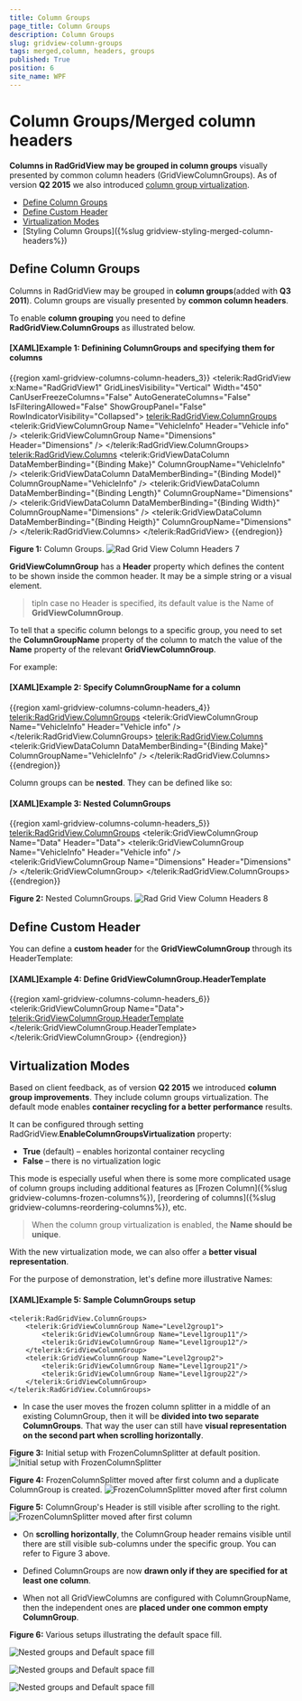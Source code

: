 ```yaml
---
title: Column Groups
page_title: Column Groups
description: Column Groups
slug: gridview-column-groups
tags: merged,column, headers, groups
published: True
position: 6
site_name: WPF
---
```


# Column Groups/Merged column headers

__Columns in RadGridView may be grouped in column groups__ visually presented by common column headers (GridViewColumnGroups). As of version __Q2 2015__ we also introduced [column group virtualization](#virtualization-modes). 

* [Define Column Groups](#define-column-groups)
* [Define Custom Header](#define-custom-header)
* [Virtualization Modes](#virtualization-modes)
* [Styling Column Groups]({%slug gridview-styling-merged-column-headers%})
        
## Define Column Groups

Columns in RadGridView may be grouped in __column groups__(added with __Q3 2011__). Column groups are visually presented by __common column headers__.

To enable __column grouping__ you need to define __RadGridView.ColumnGroups__ as illustrated below.
     
#### __[XAML]Example 1: Definining ColumnGroups and specifying them for columns__
{{region xaml-gridview-columns-column-headers_3}}
	<telerik:RadGridView x:Name="RadGridView1" GridLinesVisibility="Vertical" Width="450" CanUserFreezeColumns="False" AutoGenerateColumns="False" IsFilteringAllowed="False"  ShowGroupPanel="False" RowIndicatorVisibility="Collapsed">
	    <telerik:RadGridView.ColumnGroups>
	        <telerik:GridViewColumnGroup  Name="VehicleInfo" Header="Vehicle info" />
	        <telerik:GridViewColumnGroup  Name="Dimensions" Header="Dimensions" />
	    </telerik:RadGridView.ColumnGroups>
	    <telerik:RadGridView.Columns>
	        <telerik:GridViewDataColumn DataMemberBinding="{Binding Make}" ColumnGroupName="VehicleInfo" />
	        <telerik:GridViewDataColumn DataMemberBinding="{Binding Model}" ColumnGroupName="VehicleInfo" />
	        <telerik:GridViewDataColumn  DataMemberBinding="{Binding Length}" ColumnGroupName="Dimensions" />
	        <telerik:GridViewDataColumn  DataMemberBinding="{Binding Width}"  ColumnGroupName="Dimensions" />
	        <telerik:GridViewDataColumn  DataMemberBinding="{Binding Heigth}" ColumnGroupName="Dimensions" />
	    </telerik:RadGridView.Columns>
	</telerik:RadGridView>
{{endregion}}

__Figure 1:__ Column Groups.
![Rad Grid View Column Headers 7](images/RadGridView_ColumnHeaders_7.png)

__GridViewColumnGroup__ has a __Header__ property which defines the content to be shown inside the common header. It may be a simple string or a visual element. 

>tipIn case no Header is specified, its default value is the Name of __GridViewColumnGroup__.

To tell that a specific column belongs to a specific group, you need to set the __ColumnGroupName__ property of the column to match the value of the __Name__ property of the relevant __GridViewColumnGroup__.

For example:

#### __[XAML]Example 2: Specify ColumnGroupName for a column__

{{region xaml-gridview-columns-column-headers_4}}
	<telerik:RadGridView.ColumnGroups>
	    <telerik:GridViewColumnGroup  Name="VehicleInfo" Header="Vehicle info" />
	</telerik:RadGridView.ColumnGroups>
	<telerik:RadGridView.Columns>
	    <telerik:GridViewDataColumn DataMemberBinding="{Binding Make}" ColumnGroupName="VehicleInfo" />
	</telerik:RadGridView.Columns>
{{endregion}}

Column groups can be __nested__. They can be defined like so:
 
#### __[XAML]Example 3: Nested ColumnGroups__

{{region xaml-gridview-columns-column-headers_5}}
	<telerik:RadGridView.ColumnGroups>
	    <telerik:GridViewColumnGroup  Name="Data" Header="Data">
	        <telerik:GridViewColumnGroup  Name="VehicleInfo" Header="Vehicle info" />
	        <telerik:GridViewColumnGroup  Name="Dimensions" Header="Dimensions" />
	    </telerik:GridViewColumnGroup>
	</telerik:RadGridView.ColumnGroups>
{{endregion}}

__Figure 2:__ Nested ColumnGroups.
![Rad Grid View Column Headers 8](images/RadGridView_ColumnHeaders_8.png)

## Define Custom Header

You can define a __custom header__ for the __GridViewColumnGroup__ through its HeaderTemplate:

#### __[XAML]Example 4: Define GridViewColumnGroup.HeaderTemplate__

{{region xaml-gridview-columns-column-headers_6}}
	<telerik:GridViewColumnGroup Name="Data">
	    <telerik:GridViewColumnGroup.HeaderTemplate>
	        <DataTemplate>
	            <TextBlock Text="Data"/>
	        </DataTemplate>
	    </telerik:GridViewColumnGroup.HeaderTemplate>
	</telerik:GridViewColumnGroup>
{{endregion}}

## Virtualization Modes

Based on client feedback, as of version __Q2 2015__ we introduced __column group improvements__. They include column groups virtualization. The default mode enables __container recycling for a better performance__ results. 

It can be configured through setting RadGridView.__EnableColumnGroupsVirtualization__ property: 
* __True__ (default) – enables horizontal container recycling 
* __False__ – there is no virtualization logic

This mode is especially useful when there is some more complicated usage of column groups including additional features as [Frozen Column]({%slug gridview-columns-frozen-columns%}), [reordering of columns]({%slug gridview-columns-reordering-columns%}), etc.

>When the column group virtualization is enabled, the __Name should be unique__.

With the new virtualization mode, we can also offer a __better visual representation__. 

For the purpose of demonstration, let's define more illustrative Names:
#### __[XAML]Example 5: Sample ColumnGroups setup__
	<telerik:RadGridView.ColumnGroups>			
		<telerik:GridViewColumnGroup Name="Level2group1">
			<telerik:GridViewColumnGroup Name="Level1group11"/>
			<telerik:GridViewColumnGroup Name="Level1group12"/>
		</telerik:GridViewColumnGroup>
		<telerik:GridViewColumnGroup Name="Level2group2">
			<telerik:GridViewColumnGroup Name="Level1group21"/>
			<telerik:GridViewColumnGroup Name="Level1group22"/>
		</telerik:GridViewColumnGroup>
	</telerik:RadGridView.ColumnGroups>

* In case the user moves the frozen column splitter in a middle of an existing ColumnGroup, then it will be __divided into two separate ColumnGroups__. That way the user can still have __visual representation on the second part when scrolling horizontally__. 

__Figure 3:__ Initial setup with FrozenColumnSplitter at default position.
![Initial setup with FrozenColumnSplitter](images/columngroups_frozencolumn_1.png)

__Figure 4:__ FrozenColumnSplitter moved after first column and a duplicate ColumnGroup is created.
![FrozenColumnSplitter moved after first column](images/columngroups_frozencolumn_2.png)

__Figure 5:__ ColumnGroup's Header is still visible after scrolling to the right.
![FrozenColumnSplitter moved after first column](images/columngroups_frozencolumn_3.png)

* On __scrolling horizontally__, the ColumnGroup header remains visible until there are still visible sub-columns under the specific group. You can refer to Figure 3 above. 

* Defined ColumnGroups are now __drawn only if they are specified for at least one column__. 

* When not all GridViewColumns are configured with ColumnGroupName, then the independent ones are __placed under one common empty ColumnGroup__.

__Figure 6:__ Various setups illustrating the default space fill.
 
![Nested groups and Default space fill](images/columngroups_defaultgroups_1.png)

![Nested groups and Default space fill](images/columngroups_defaultgroups_2.png)

![Nested groups and Default space fill](images/columngroups_defaultgroups_3.png)

